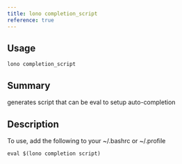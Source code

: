 ```yaml
---
title: lono completion_script
reference: true
---
```


## Usage

    lono completion_script

## Summary

generates script that can be eval to setup auto-completion
## Description

To use, add the following to your ~/.bashrc or ~/.profile

    eval $(lono completion script)



